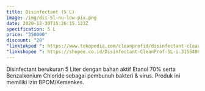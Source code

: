 ```yaml
---
title: Disinfectant (5 L)
image: /img/dis-5l-nu-low-pix.png
date: 2020-12-30T15:26:15.123Z
specification: 5 L
price: "350000"
discount: "20"
"linktokped ": https://www.tokopedia.com/cleanprofid/disinfectant-cleanprof-5l
"linkshopee ": https://shopee.co.id/Disinfectant-CleanProf-5L-i.315548033.4254981877
---
```

Disinfectant berukuran 5 Liter dengan bahan aktif Etanol 70% serta Benzalkonium Chloride sebagai pembunuh bakteri & virus. 
Produk ini memiliki izin BPOM/Kemenkes.